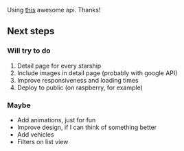 Using [this](https://swapi.co/documentation#starships) awesome api. Thanks!

## Next steps
### Will try to do
1. Detail page for every starship
2. Include images in detail page (probably with google API)
3. Improve responsiveness and loading times
4. Deploy to public (on raspberry, for example)

### Maybe
- Add animations, just for fun
- Improve design, if I can think of something better
- Add vehicles
- Filters on list view